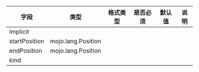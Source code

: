 | 字段 | 类型 | 格式类型 | 是否必须 | 默认值 | 说明 |
|---|---|---|---|---|---|
| implicit |  |  |  |  |
| startPosition | mojo.lang.Position |  |  |  |
| endPosition | mojo.lang.Position |  |  |  |
| kind |  |  |  |  |
